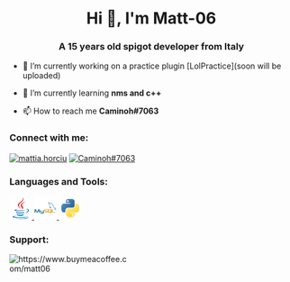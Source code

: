 <h1 align="center">Hi 👋, I'm Matt-06</h1>
<h3 align="center">A 15 years old spigot developer from Italy</h3>

- 🔭 I’m currently working on a practice plugin [LolPractice](soon will be uploaded)

- 🌱 I’m currently learning **nms and c++**

- 📫 How to reach me **Caminoh#7063**

<h3 align="left">Connect with me:</h3>
<p align="left">
<a href="https://instagram.com/mattia.horciu" target="blank"><img align="center" src="https://raw.githubusercontent.com/rahuldkjain/github-profile-readme-generator/master/src/images/icons/Social/instagram.svg" alt="mattia.horciu" height="30" width="40" /></a>
<a href="https://discord.gg/Caminoh#7063" target="blank"><img align="center" src="https://raw.githubusercontent.com/rahuldkjain/github-profile-readme-generator/master/src/images/icons/Social/discord.svg" alt="Caminoh#7063" height="30" width="40" /></a>
</p>

<h3 align="left">Languages and Tools:</h3>
<p align="left"> <a href="https://www.java.com" target="_blank" rel="noreferrer"> <img src="https://raw.githubusercontent.com/devicons/devicon/master/icons/java/java-original.svg" alt="java" width="40" height="40"/> </a> <a href="https://www.mysql.com/" target="_blank" rel="noreferrer"> <img src="https://raw.githubusercontent.com/devicons/devicon/master/icons/mysql/mysql-original-wordmark.svg" alt="mysql" width="40" height="40"/> </a> <a href="https://www.python.org" target="_blank" rel="noreferrer"> <img src="https://raw.githubusercontent.com/devicons/devicon/master/icons/python/python-original.svg" alt="python" width="40" height="40"/> </a> </p>

<h3 align="left">Support:</h3>
<p><a href="https://www.buymeacoffee.com/https://www.buymeacoffee.com/matt06"> <img align="left" src="https://cdn.buymeacoffee.com/buttons/v2/default-yellow.png" height="50" width="210" alt="https://www.buymeacoffee.com/matt06" /></a></p><br><br>
